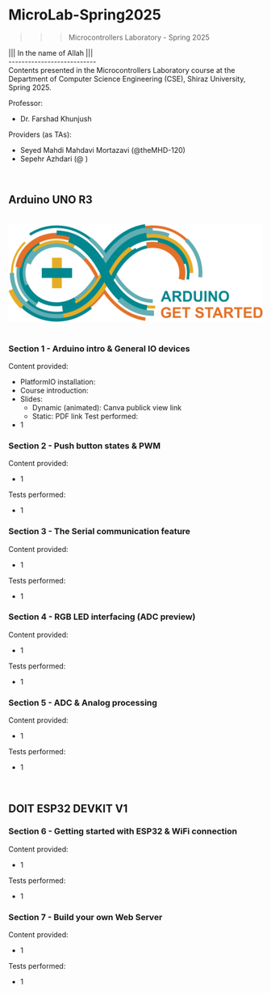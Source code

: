 ﻿# MicroLab-Spring2025
>>> Microcontrollers Laboratory - Spring 2025

||| In the name of Allah ||| <br />
--------------------------- <br />
Contents presented in the Microcontrollers Laboratory course at the Department of Computer Science Engineering (CSE), Shiraz University, Spring 2025.

Professor:
- Dr. Farshad Khunjush
  
Providers (as TAs):
- Seyed Mahdi Mahdavi Mortazavi (@theMHD-120)
- Sepehr Azhdari (@ )

<br />

## Arduino UNO R3

<br />![Arduino Get Started](https://github.com/theMHD-120/MicroLab-Spring2025/blob/276a47a9f6e14d625762c3d178d1a7aba0759d9d/Arduino%20(UNO%20R3)/arduino-get-started-logo.svg)
<br /><br />

### Section 1 - Arduino intro & General IO devices
Content provided:
- PlatformIO installation:
- Course introduction:
- Slides:
  - Dynamic (animated): Canva publick view link
  - Static: PDF link
Test performed:
- 1

### Section 2 - Push button states & PWM
Content provided:
- 1

Tests performed:
- 1

### Section 3 - The Serial communication feature
Content provided:
- 1

Tests performed:
- 1

### Section 4 - RGB LED interfacing (ADC preview)
Content provided:
- 1

Tests performed:
- 1

### Section 5 - ADC & Analog processing
Content provided:
- 1

Tests performed:
- 1

<br />

## DOIT ESP32 DEVKIT V1

### Section 6 - Getting started with ESP32 & WiFi connection
Content provided:
- 1

Tests performed:
- 1

### Section 7 - Build your own Web Server
Content provided:
- 1

Tests performed:
- 1

